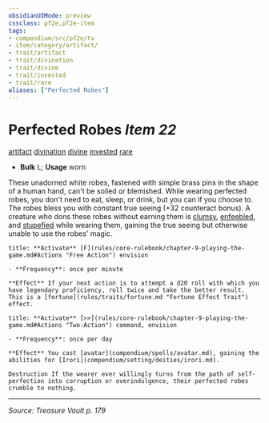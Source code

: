 ```yaml
---
obsidianUIMode: preview
cssclass: pf2e,pf2e-item
tags:
- compendium/src/pf2e/tv
- item/category/artifact/
- trait/artifact
- trait/divination
- trait/divine
- trait/invested
- trait/rare
aliases: ["Perfected Robes"]
---
```

# Perfected Robes *Item 22*  
[artifact](artifact-gmg.md "Artifact Item Trait")  [divination](divination.md "Divination School Trait")  [divine](divine.md "Divine Tradition Trait")  [invested](invested.md "Invested Item Trait")  [rare](rare.md "Rare Rarity Trait")  

- **Bulk** L; **Usage** worn

These unadorned white robes, fastened with simple brass pins in the shape of a human hand, can't be soiled or blemished. While wearing perfected robes, you don't need to eat, sleep, or drink, but you can if you choose to. The robes bless you with constant true seeing (+32 counteract bonus). A creature who dons these robes without earning them is [clumsy](conditions.md#Clumsy), [enfeebled](conditions.md#Enfeebled), and [stupefied](conditions.md#Stupefied) while wearing them, gaining the true seeing but otherwise unable to use the robes' magic.

```ad-embed-ability
title: **Activate** [F](rules/core-rulebook/chapter-9-playing-the-game.md#Actions "Free Action") envision

- **Frequency**: once per minute

**Effect** If your next action is to attempt a d20 roll with which you have legendary proficiency, roll twice and take the better result. This is a [fortune](rules/traits/fortune.md "Fortune Effect Trait") effect.
```

```ad-embed-ability
title: **Activate** [>>](rules/core-rulebook/chapter-9-playing-the-game.md#Actions "Two-Action") command, envision

- **Frequency**: once per day

**Effect** You cast [avatar](compendium/spells/avatar.md), gaining the abilities for [Irori](compendium/setting/deities/irori.md).

Destruction If the wearer ever willingly turns from the path of self-perfection into corruption or overindulgence, their perfected robes crumble to nothing.
```


---
*Source: Treasure Vault p. 179*